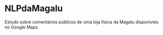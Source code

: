 # NLPdaMagalu
Estudo sobre comentários públicos de uma loja física da Magalu disponíveis no Google Maps.
